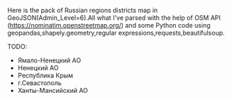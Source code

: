 
Here is the pack of Russian regions districts map in GeoJSON(Admin_Level=6).All what I've parsed with the help of OSM API (https://nominatim.openstreetmap.org/) and some Python code using geopandas,shapely.geometry,regular expressions,requests,beautifulsoup.


TODO: 
<ul>
  <li>Ямало-Ненецкий АО</li>
  <li>Ненецкий АО</li>
  <li>Республика Крым</li>
  <li>г.Севастополь</li>
  <li>Ханты-Мансийский АО</li>
 </ul>
